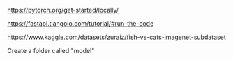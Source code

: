 https://pytorch.org/get-started/locally/

https://fastapi.tiangolo.com/tutorial/#run-the-code

https://www.kaggle.com/datasets/zuraiz/fish-vs-cats-imagenet-subdataset

Create a folder called "model"